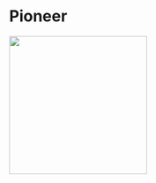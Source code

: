 # Pioneer
<img width=250 src=https://user-images.githubusercontent.com/37358180/67400939-5a23ee00-f5e9-11e9-93c5-0f853070ef7d.jpg>
